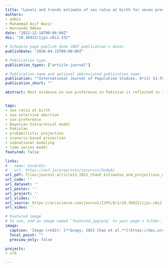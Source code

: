 ```yaml
---
title: "Levels and trends estimate of sex ratio at birth for seven provinces of Pakistan from 1980 to 2020 with scenario-based probabilistic projections of missing female birth to 2050: A Bayesian modeling approach"
authors:
- admin
- Muhammad Asif Wazir
- Hernando Ombao
date: "2022-12-14T00:00:00Z"
doi: "10.36922/ijps.v8i2.332"

# Schedule page publish date (NOT publication's date).
publishDate: "2020-04-15T00:00:00Z"

# Publication type.
publication_types: ["article-journal"]

# Publication name and optional abbreviated publication name.
publication: "*International Journal of Population Studies, 8*(2) 51-70"
publication_short: ""

abstract: Most evidence on son preference in Pakistan is reflected in the higher child mortality among females than males. The sex discrimination before birth is rarely reported in Pakistan. This is the first study to quantify prenatal sex discrimination in Pakistan on a subnational level. We provide annual estimates of the sex ratio at birth (SRB) from 1980 to 2020 and scenario-based projections of the number of missing female births up to 2050 by Pakistan province. The results are based on a comprehensive database consisting of 832,091 birth records from all available surveys and censuses. We adopted a Bayesian hierarchical time series model to synthesize different data sources. We identified Balochistan with an existing imbalanced SRB since 1980. For the rest provinces without past or ongoing SRB inflation, we projected the largest female birth deficit to occur in Punjab in 2033 under the scenario that the SRB transition process starts in 2021. We demonstrated important disparities in the occurrence and quantification of missing female births up to 2050.


tags:
- sex ratio at birth
- sex-selective abortion
- son preference
- Bayesian hierarchical model
- Pakistan
- probabilistic projection
- scenario-based projection
- subnational modeling
- time series model
featured: false

links:
# - name: SocArXiv
#   url: https://osf.io/preprints/socarxiv/5n3y8/
url_pdf: files/journal-article13_2022_ChaoF_Estimates_and_projections_of_sex_ratio_at_birth_for_seven_provinces_of_Pakistan.pdf
url_code: ''
url_dataset: ''
url_poster: ''
url_project: ''
url_slides: ''
url_source: https://accscience.com/journal/IJPS/8/2/10.36922/ijps.v8i2.332
url_video: ''

# Featured image
# To use, add an image named `featured.jpg/png` to your page's folder. 
image:
  caption: 'Image credit: [**&copy; 2022 Chao et al.**](https://doi.org/10.36922/ijps.v8i2.332)'
  focal_point: ""
  preview_only: false

projects:
- srb

---
```

<div data-badge-details="right" data-badge-type="medium-donut" data-doi="10.36922/ijps.v8i2.332" data-hide-no-mentions="true" class="altmetric-embed"></div>
